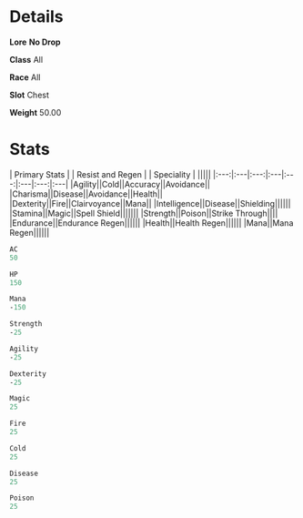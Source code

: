 <!-- TITLE: Huge Metal Hull -->
<!-- SUBTITLE: A giant metal shell from the Alchemical Behemoth underneath Xuolia -->

# Details
**Lore**
**No Drop**

**Class**
All

**Race**
All

**Slot**
Chest

**Weight**
50.00

# Stats
| Primary Stats |    | Resist and Regen |    |  Speciality |    |||||
|:---:|:---|:---:|:---|:---:|:---|:---:|:---|
|Agility||Cold||Accuracy||Avoidance||
|Charisma||Disease||Avoidance||Health||
|Dexterity||Fire||Clairvoyance||Mana||
|Intelligence||Disease||Shielding||||||
|Stamina||Magic||Spell Shield|||||||
|Strength||Poison||Strike Through||||
|Endurance||Endurance Regen||||||
|Health||Health Regen||||||
|Mana||Mana Regen||||||
```perl
AC
50

HP
150

Mana
-150

Strength
-25

Agility
-25

Dexterity
-25

Magic
25

Fire
25

Cold
25

Disease
25

Poison
25
